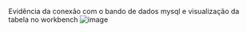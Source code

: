 Evidência da conexão com o bando de dados mysql e visualização da tabela no workbench
![image](https://user-images.githubusercontent.com/109304725/195952451-bfdaa86b-e448-4d5d-90c6-aead9895e72d.png)
